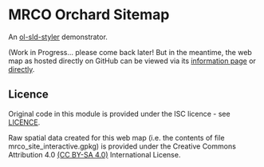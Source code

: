 # MRCO Orchard Sitemap

An [ol-sld-styler](https://github.com/richard-thomas/ol-sld-styler) demonstrator.

(Work in Progress... please come back later! But in the meantime, the web map as hosted directly on GitHub can be viewed via its [information page](https://richard-thomas.github.io/orchard_sitemap/info) or [directly](https://richard-thomas.github.io/orchard_sitemap/dist).

## Licence

Original code in this module is provided under the ISC licence - see [LICENCE](LICENCE.md).

Raw spatial data created for this web map (i.e. the contents of file mrco_site_interactive.gpkg) is provided under the Creative Commons Attribution 4.0 [(CC BY-SA 4.0)](https://creativecommons.org/licenses/by-sa/4.0/) International License.
